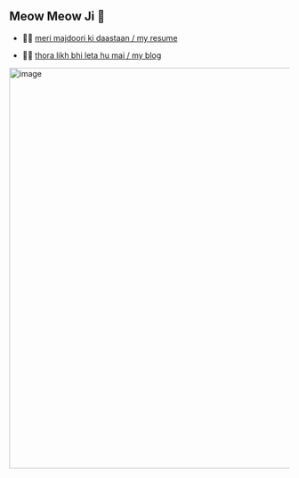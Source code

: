 ## Meow Meow Ji 🙏

- 👷‍♂️ [meri majdoori ki daastaan / my resume](./resume.pdf)

  
- 🧑‍💻 [thora likh bhi leta hu mai / my blog](https://aarushgoyal.medium.com/)


<a href="https://aarushgoyal.medium.com/how-to-connect-multiple-bluetooth-devices-for-parallel-audio-sharing-on-mac-5e15840cd52f">
<img width="719" alt="image" src="https://github.com/user-attachments/assets/2724d4af-98dd-4943-bcca-2a679aea9c57">
</a>


